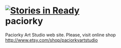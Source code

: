 [![Stories in Ready](https://badge.waffle.io/paciorky/paciorky.png?label=ready)](https://waffle.io/paciorky/paciorky)  
paciorky
========

Paciorky Art Studio web site. Please, visit online shop http://www.etsy.com/shop/paciorkyartstudio
